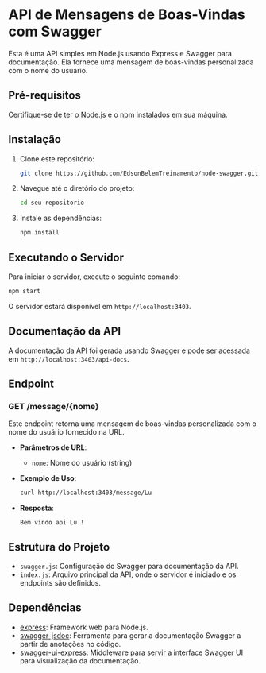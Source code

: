 # API de Mensagens de Boas-Vindas com Swagger

Esta é uma API simples em Node.js usando Express e Swagger para documentação. Ela fornece uma mensagem de boas-vindas personalizada com o nome do usuário.

## Pré-requisitos

Certifique-se de ter o Node.js e o npm instalados em sua máquina.

## Instalação

1. Clone este repositório:

   ```bash
   git clone https://github.com/EdsonBelemTreinamento/node-swagger.git;
   ```

2. Navegue até o diretório do projeto:

   ```bash
   cd seu-repositorio
   ```

3. Instale as dependências:

   ```bash
   npm install
   ```

## Executando o Servidor

Para iniciar o servidor, execute o seguinte comando:

```bash
npm start
```

O servidor estará disponível em `http://localhost:3403`.

## Documentação da API

A documentação da API foi gerada usando Swagger e pode ser acessada em `http://localhost:3403/api-docs`.

## Endpoint

### GET /message/{nome}

Este endpoint retorna uma mensagem de boas-vindas personalizada com o nome do usuário fornecido na URL.

- **Parâmetros de URL**:
  - `nome`: Nome do usuário (string)

- **Exemplo de Uso**:

  ```bash
  curl http://localhost:3403/message/Lu
  ```

- **Resposta**:

  ```
  Bem vindo api Lu !
  ```

## Estrutura do Projeto

- `swagger.js`: Configuração do Swagger para documentação da API.
- `index.js`: Arquivo principal da API, onde o servidor é iniciado e os endpoints são definidos.

## Dependências

- [express](https://www.npmjs.com/package/express): Framework web para Node.js.
- [swagger-jsdoc](https://www.npmjs.com/package/swagger-jsdoc): Ferramenta para gerar a documentação Swagger a partir de anotações no código.
- [swagger-ui-express](https://www.npmjs.com/package/swagger-ui-express): Middleware para servir a interface Swagger UI para visualização da documentação.

